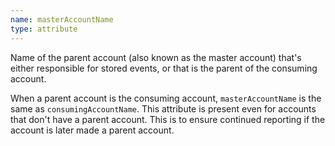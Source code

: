 ```yaml
---
name: masterAccountName
type: attribute
---
```


Name of the parent account (also known as the master account) that's either responsible for stored events, or that is the parent of the consuming account.

When a parent account is the consuming account, `masterAccountName` is the same as `consumingAccountName`. This attribute is present even for accounts that don't have a parent account. This is to ensure continued reporting if the account is later made a parent account.